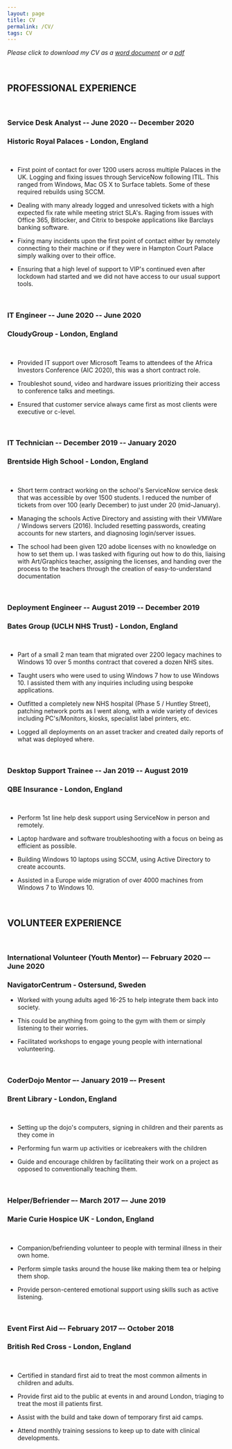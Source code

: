 ```yaml
---
layout: page
title: CV
permalink: /CV/
tags: CV
---
```


 *Please click to download my CV as a [word document](https://www.bgigurtsis.com/CVs/Billy%20Gigurtsis%20CV.docx) or a [pdf](https://www.bgigurtsis.com/CVs/Billy%20Gigurtsis%20CV.pdf)*

<br />

## PROFESSIONAL EXPERIENCE

<br />

### Service Desk Analyst -- June 2020 -- December 2020

### Historic Royal Palaces - London, England

<br />

-  First point of contact for over 1200 users across multiple Palaces in the UK. Logging and fixing issues through ServiceNow following ITIL. This ranged from Windows, Mac OS X to Surface tablets. Some of these required rebuilds using SCCM.

-  Dealing with many already logged and unresolved tickets with a high expected fix rate while meeting strict SLA\'s. Raging from issues with Office 365, Bitlocker, and Citrix to bespoke applications like Barclays banking software.

-  Fixing many incidents upon the first point of contact either by remotely connecting to their machine or if they were in Hampton Court Palace simply walking over to their office.

-  Ensuring that a high level of support to VIP's continued even after lockdown had started and we did not have access to our usual support tools.

<br />

### IT Engineer -- June 2020 -- June 2020

### CloudyGroup - London, England

<br />

-  Provided IT support over Microsoft Teams to attendees of the Africa Investors Conference (AIC 2020), this was a short contract role.

- Troubleshot sound, video and hardware issues prioritizing their access to conference talks and meetings.

-  Ensured that customer service always came first as most clients were executive or c-level.

<br />

### IT Technician -- December 2019 -- January 2020

### Brentside High School - London, England

<br />

-  Short term contract working on the school\'s ServiceNow service desk that was accessible by over 1500 students. I reduced the number of tickets from over 100 (early December) to just under 20 (mid-January).

-  Managing the schools Active Directory and assisting with their VMWare / Windows servers (2016). Included resetting passwords, creating accounts for new starters, and diagnosing login/server issues.

-  The school had been given 120 adobe licenses with no knowledge on how to set them up. I was tasked with figuring out how to do this, liaising with Art/Graphics teacher, assigning the licenses, and handing over the process to the teachers through the creation of easy-to-understand documentation

<br />

### Deployment Engineer -- August 2019 -- December 2019

### Bates Group (UCLH NHS Trust) - London, England

<br />

-  Part of a small 2 man team that migrated over 2200 legacy machines to Windows 10 over 5 months contract that covered a dozen NHS sites.

-  Taught users who were used to using Windows 7 how to use Windows 10. I assisted them with any inquiries including using bespoke applications.

-  Outfitted a completely new NHS hospital (Phase 5 / Huntley Street), patching network ports as I went along, with a wide variety of devices including PC's/Monitors, kiosks, specialist label printers, etc.

-  Logged all deployments on an asset tracker and created daily reports of what was deployed where.

<br />

### Desktop Support Trainee -- Jan 2019 -- August 2019

### QBE Insurance - London, England

<br />

-  Perform 1st line help desk support using ServiceNow in person and remotely.

-  Laptop hardware and software troubleshooting with a focus on being as efficient as possible.

-  Building Windows 10 laptops using SCCM, using Active Directory to create accounts.

-  Assisted in a Europe wide migration of over 4000 machines from Windows 7 to Windows 10.

<br />

## VOLUNTEER EXPERIENCE

<br />

### International Volunteer (Youth Mentor) –- February 2020 –- June 2020

### NavigatorCentrum - Ostersund, Sweden

- Worked with young adults aged 16-25 to help integrate them back into society.

- This could be anything from going to the gym with them or simply listening to their worries.

- Facilitated workshops to engage young people with international volunteering.

<br />

### CoderDojo Mentor –- January 2019 –- Present

### Brent Library - London, England

<br />

- Setting up the dojo's computers, signing in children and their parents as they come in

- Performing fun warm up activities or icebreakers with the children

- Guide and encourage children by facilitating their work on a project as opposed to conventionally teaching them.

<br />

### Helper/Befriender –- March 2017 –- June 2019

### Marie Curie Hospice UK - London, England

<br />

- Companion/befriending volunteer to people with terminal illness in their own home.

- Perform simple tasks around the house like making them tea or helping them shop.

- Provide person-centered emotional support using skills such as active listening.

<br />

### Event First Aid –- February 2017 –- October 2018

### British Red Cross - London, England

<br />

- Certified in standard first aid to treat the most common ailments in children and adults.

- Provide first aid to the public at events in and around London, triaging to treat the most ill patients first.

- Assist with the build and take down of temporary first aid camps.

- Attend monthly training sessions to keep up to date with clinical developments.
